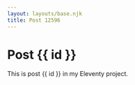 ```yaml
---
layout: layouts/base.njk
title: Post 12596
---
```


# Post {{ id }}

This is post {{ id }} in my Eleventy project.
